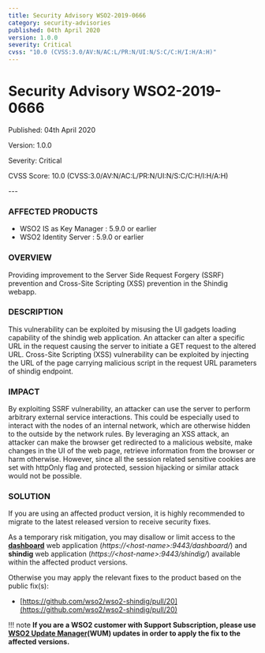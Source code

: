 ```yaml
---
title: Security Advisory WSO2-2019-0666
category: security-advisories
published: 04th April 2020
version: 1.0.0
severity: Critical
cvss: "10.0 (CVSS:3.0/AV:N/AC:L/PR:N/UI:N/S:C/C:H/I:H/A:H)"
---
```


# Security Advisory WSO2-2019-0666

<p class="doc-info">Published: 04th April 2020</p>
<p class="doc-info">Version: 1.0.0</p>
<p class="doc-info">Severity: Critical</p>
<p class="doc-info">CVSS Score: 10.0 (CVSS:3.0/AV:N/AC:L/PR:N/UI:N/S:C/C:H/I:H/A:H)</p>
---

### AFFECTED PRODUCTS
* WSO2 IS as Key Manager : 5.9.0 or earlier
* WSO2 Identity Server : 5.9.0 or earlier


### OVERVIEW
Providing improvement to the Server Side Request Forgery (SSRF) prevention and Cross-Site Scripting (XSS) prevention in the Shindig webapp.


### DESCRIPTION
This vulnerability can be exploited by misusing the UI gadgets loading capability of the shindig web application. An attacker can alter a specific URL in the request causing the server to initiate a GET request to the altered URL. Cross-Site Scripting (XSS) vulnerability can be exploited by injecting the URL of the page carrying malicious script in the request URL parameters of shindig endpoint.


### IMPACT
By exploiting SSRF vulnerability, an attacker can use the server to perform arbitrary external service interactions. This could be especially used to interact with the nodes of an internal network, which are otherwise hidden to the outside by the network rules. By leveraging an XSS attack, an attacker can make the browser get redirected to a malicious website, make changes in the UI of the web page, retrieve information from the browser or harm otherwise. However, since all the session related sensitive cookies are set with httpOnly flag and protected, session hijacking or similar attack would not be possible.


### SOLUTION
If you are using an affected product version, it is highly recommended to migrate to the latest released version to receive security fixes.

As a temporary risk mitigation, you may disallow or limit access to the **[dashboard](https://docs.wso2.com/display/IS580/Using+the+End+User+Dashboard)** web application (*https://<host-name\>:9443/dashboard/*) and **shindig** web application (*https://<host-name\>:9443/shindig/*) available within the affected product versions.

Otherwise you may apply the relevant fixes to the product based on the public fix(s):

* [https://github.com/wso2/wso2-shindig/pull/20](https://github.com/wso2/wso2-shindig/pull/20)


!!! note
    **If you are a WSO2 customer with Support Subscription, please use [WSO2 Update Manager](https://wso2.com/updates/wum)(WUM) updates in order to apply the fix to the affected versions.**
